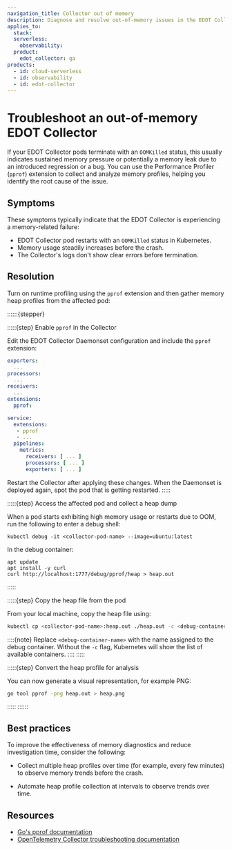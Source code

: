 ```yaml
---
navigation_title: Collector out of memory
description: Diagnose and resolve out-of-memory issues in the EDOT Collector using Go’s Performance Profiler.
applies_to:
  stack:
  serverless:
    observability:
  product:
    edot_collector: ga
products:
  - id: cloud-serverless
  - id: observability
  - id: edot-collector
---
```


# Troubleshoot an out-of-memory EDOT Collector

If your EDOT Collector pods terminate with an `OOMKilled` status, this usually indicates sustained memory pressure or potentially a memory leak due to an introduced regression or a bug. You can use the Performance Profiler (`pprof`) extension to collect and analyze memory profiles, helping you identify the root cause of the issue.

## Symptoms

These symptoms typically indicate that the EDOT Collector is experiencing a memory-related failure:

- EDOT Collector pod restarts with an `OOMKilled` status in Kubernetes.
- Memory usage steadily increases before the crash.
- The Collector's logs don't show clear errors before termination.

## Resolution

Turn on runtime profiling using the `pprof` extension and then gather memory heap profiles from the affected pod:

::::::{stepper}

:::::{step} Enable `pprof` in the Collector

Edit the EDOT Collector Daemonset configuration and include the `pprof` extension:

```yaml
exporters:
  ...
processors:
  ...
receivers:
  ...
extensions:
  pprof:

service:
  extensions:
   - pprof
   - ...
  pipelines:
    metrics:
      receivers: [ ... ]
      processors: [ ... ]
      exporters: [ ... ]
```

Restart the Collector after applying these changes. When the Daemonset is deployed again, spot the pod that is getting restarted.
:::::

:::::{step} Access the affected pod and collect a heap dump

When a pod starts exhibiting high memory usage or restarts due to OOM, run the following to enter a debug shell:

```console
kubectl debug -it <collector-pod-name> --image=ubuntu:latest
```

In the debug container:

```console
apt update
apt install -y curl
curl http://localhost:1777/debug/pprof/heap > heap.out
```
:::::

:::::{step} Copy the heap file from the pod

From your local machine, copy the heap file using:

```bash
kubectl cp <collector-pod-name>:heap.out ./heap.out -c <debug-container-name>
```
::::{note}
Replace `<debug-container-name>` with the name assigned to the debug container. Without the `-c` flag, Kubernetes will show the list of available containers.
::::
:::::

:::::{step} Convert the heap profile for analysis

You can now generate a visual representation, for example PNG:

```bash
go tool pprof -png heap.out > heap.png
```
:::::
::::::

## Best practices

To improve the effectiveness of memory diagnostics and reduce investigation time, consider the following:

- Collect multiple heap profiles over time (for example, every few minutes) to observe memory trends before the crash.

- Automate heap profile collection at intervals to observe trends over time.

## Resources

- [Go's pprof documentation](https://pkg.go.dev/net/http/pprof)
- [OpenTelemetry Collector troubleshooting documentation](https://opentelemetry.io/docs/collector/troubleshooting/#performance-profiler-pprof)
